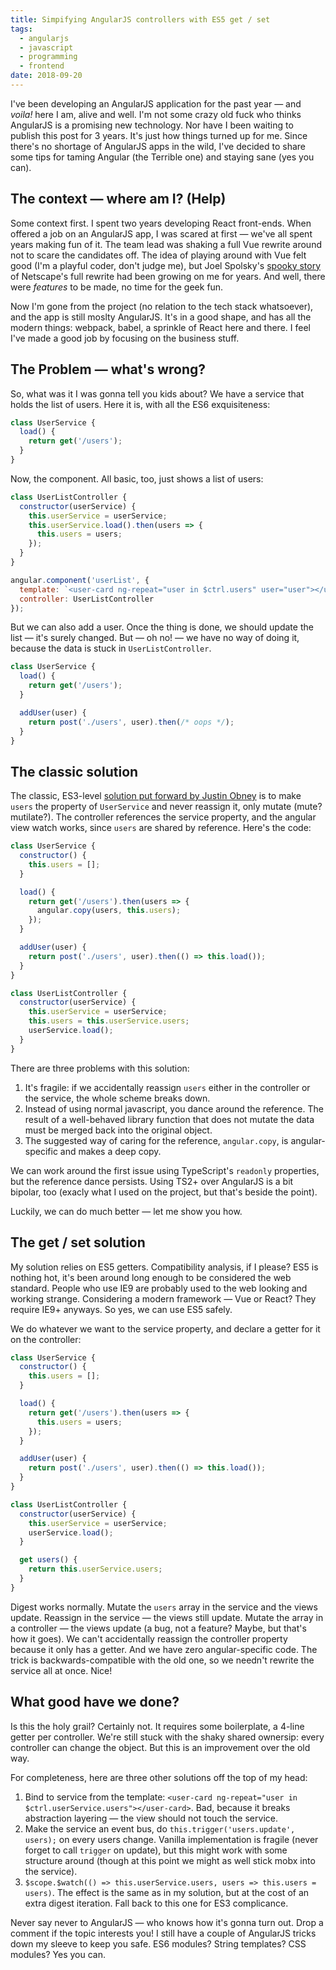 ```yaml
---
title: Simpifying AngularJS controllers with ES5 get / set
tags:
  - angularjs
  - javascript
  - programming
  - frontend
date: 2018-09-20
---
```



I've been developing an AngularJS application for the past year — and _voila!_ here I am, alive and well. I'm not some crazy old fuck who thinks AngularJS is a promising new technology. Nor have I been waiting to publish this post for 3 years. It's just how things turned up for me. Since there's no shortage of AngularJS apps in the wild, I've decided to share some tips for taming Angular (the Terrible one) and staying sane (yes you can).

## The context — where am I? (Help)

Some context first. I spent two years developing React front-ends. When offered a job on an AngularJS app, I was scared at first — we've all spent years making fun of it. The team lead was shaking a full Vue rewrite around not to scare the candidates off. The idea of playing around with Vue felt good (I'm a playful coder, don't judge me), but Joel Spolsky's [spooky story](https://www.joelonsoftware.com/2000/04/06/things-you-should-never-do-part-i/) of Netscape's full rewrite had been growing on me for years. And well, there were _features_ to be made, no time for the geek fun.

Now I'm gone from the project (no relation to the tech stack whatsoever), and the app is still moslty AngularJS. It's in a good shape, and has all the modern things: webpack, babel, a sprinkle of React here and there. I feel I've made a good job by focusing on the business stuff.

## The Problem — what's wrong?

So, what was it I was gonna tell you kids about? We have a service that holds the list of users. Here it is, with all the ES6 exquisiteness:

```js
class UserService {
  load() {
    return get('/users');
  }
}
```

Now, the component. All basic, too, just shows a list of users:

```js
class UserListController {
  constructor(userService) {
    this.userService = userService;
    this.userService.load().then(users => {
      this.users = users;
    });
  }
}

angular.component('userList', {
  template: `<user-card ng-repeat="user in $ctrl.users" user="user"></user-card>`,
  controller: UserListController
});
```

But we can also add a user. Once the thing is done, we should update the list — it's surely changed. But — oh no! — we have no way of doing it, because the data is stuck in `UserListController`.

```js
class UserService {
  load() {
    return get('/users');
  }

  addUser(user) {
    return post('./users', user).then(/* oops */);
  }
}
```

## The classic solution

The classic, ES3-level [solution put forward by Justin Obney](https://www.justinobney.com/keeping-angular-service-list-data-in-sync-among-multiple-controllers/) is to make `users` the property of `UserService` and never reassign it, only mutate (mute? mutilate?). The controller references the service property, and the angular view watch works, since `users` are shared by reference. Here's the code:

```js
class UserService {
  constructor() {
    this.users = [];
  }

  load() {
    return get('/users').then(users => {
      angular.copy(users, this.users);
    });
  }

  addUser(user) {
    return post('./users', user).then(() => this.load());
  }
}

class UserListController {
  constructor(userService) {
    this.userService = userService;
    this.users = this.userService.users;
    userService.load();
  }
}
```

There are three problems with this solution:

1. It's fragile: if we accidentally reassign `users` either in the controller or the service, the whole scheme breaks down.
2. Instead of using normal javascript, you dance around the reference. The result of a well-behaved library function that does not mutate the data must be merged back into the original object.
3. The suggested way of caring for the reference, `angular.copy`, is angular-specific and makes a deep copy.

We can work around the first issue using TypeScript's `readonly` properties, but the reference dance persists. Using TS2+ over AngularJS is a bit bipolar, too (exacly what I used on the project, but that's beside the point).

Luckily, we can do much better — let me show you how.

## The get / set solution

My solution relies on ES5 getters. Compatibility analysis, if I please? ES5 is nothing hot, it's been around long enough to be considered the web standard. People who use IE9 are probably used to the web looking and working strange. Considering a modern framework — Vue or React? They require IE9+ anyways. So yes, we can use ES5 safely.

We do whatever we want to the service property, and declare a getter for it on the controller:

```js
class UserService {
  constructor() {
    this.users = [];
  }

  load() {
    return get('/users').then(users => {
      this.users = users;
    });
  }

  addUser(user) {
    return post('./users', user).then(() => this.load());
  }
}

class UserListController {
  constructor(userService) {
    this.userService = userService;
    userService.load();
  }

  get users() {
    return this.userService.users;
  }
}
```

Digest works normally. Mutate the `users` array in the service and the views update. Reassign in the service — the views still update. Mutate the array in a controller — the views update (a bug, not a feature? Maybe, but that's how it goes). We can't accidentally reassign the controller property because it only has a getter. And we have zero angular-specific code. The trick is backwards-compatible with the old one, so we needn't rewrite the service all at once. Nice!

## What good have we done?

Is this the holy grail? Certainly not. It requires some boilerplate, a 4-line getter per controller. We're still stuck with the shaky shared ownersip: every controller can change the object. But this is an improvement over the old way.

For completeness, here are three other solutions off the top of my head:

1. Bind to service from the template: `<user-card ng-repeat="user in $ctrl.userService.users"></user-card>`. Bad, because it breaks abstraction layering — the view should not touch the service.
3. Make the service an event bus, do `this.trigger('users.update', users);` on every users change. Vanilla implementation is fragile (never forget to call `trigger` on update), but this might work with some structure around (though at this point we might as well stick mobx into the service).
2. `$scope.$watch(() => this.userService.users, users => this.users = users)`. The effect is the same as in my solution, but at the cost of an extra digest iteration. Fall back to this one for ES3 complicance.

 Never say never to AngularJS — who knows how it's gonna turn out. Drop a comment if the topic interests you! I still have a couple of AngularJS tricks down my sleeve to keep you safe. ES6 modules? String templates? CSS modules? Yes you can.
